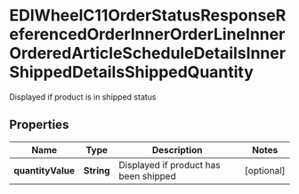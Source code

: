

# EDIWheelC11OrderStatusResponseReferencedOrderInnerOrderLineInnerOrderedArticleScheduleDetailsInnerShippedDetailsShippedQuantity

Displayed if product is in shipped status

## Properties

| Name | Type | Description | Notes |
|------------ | ------------- | ------------- | -------------|
|**quantityValue** | **String** | Displayed if product has been shipped |  [optional] |



